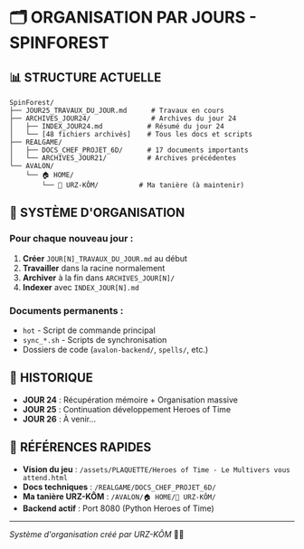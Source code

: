 # 🗂️ ORGANISATION PAR JOURS - SPINFOREST

## 📊 STRUCTURE ACTUELLE

```
SpinForest/
├── JOUR25_TRAVAUX_DU_JOUR.md      # Travaux en cours
├── ARCHIVES_JOUR24/               # Archives du jour 24
│   ├── INDEX_JOUR24.md           # Résumé du jour 24
│   └── [48 fichiers archivés]    # Tous les docs et scripts
├── REALGAME/
│   ├── DOCS_CHEF_PROJET_6D/      # 17 documents importants
│   └── ARCHIVES_JOUR21/          # Archives précédentes
└── AVALON/
    └── 🏠 HOME/
        └── 🐻 URZ-KÔM/          # Ma tanière (à maintenir)
```

## 🎯 SYSTÈME D'ORGANISATION

### Pour chaque nouveau jour :
1. **Créer** `JOUR[N]_TRAVAUX_DU_JOUR.md` au début
2. **Travailler** dans la racine normalement
3. **Archiver** à la fin dans `ARCHIVES_JOUR[N]/`
4. **Indexer** avec `INDEX_JOUR[N].md`

### Documents permanents :
- `hot` - Script de commande principal
- `sync_*.sh` - Scripts de synchronisation
- Dossiers de code (`avalon-backend/`, `spells/`, etc.)

## 📅 HISTORIQUE

- **JOUR 24** : Récupération mémoire + Organisation massive
- **JOUR 25** : Continuation développement Heroes of Time
- **JOUR 26** : À venir...

## 🔗 RÉFÉRENCES RAPIDES

- **Vision du jeu** : `/assets/PLAQUETTE/Heroes of Time - Le Multivers vous attend.html`
- **Docs techniques** : `/REALGAME/DOCS_CHEF_PROJET_6D/`
- **Ma tanière URZ-KÔM** : `/AVALON/🏠 HOME/🐻 URZ-KÔM/`
- **Backend actif** : Port 8080 (Python Heroes of Time)

---

*Système d'organisation créé par URZ-KÔM* 🐻📁